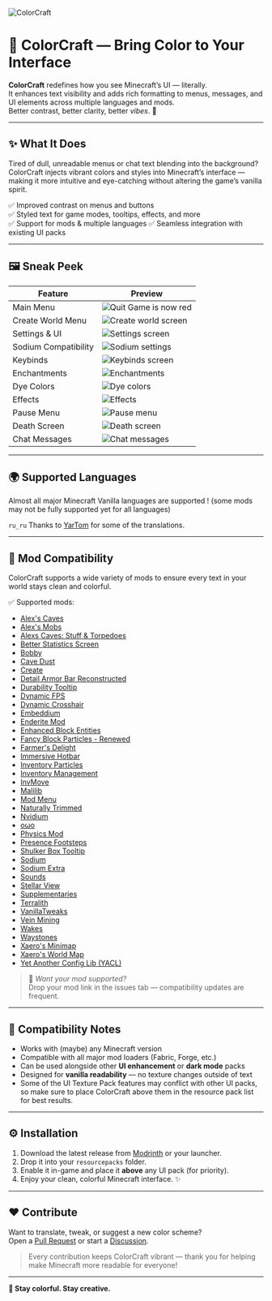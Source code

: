 ![ColorCraft](https://github.com/JustArthur/colorcraft-texturepack/blob/main/images/banner.webp?raw=true)

# 🎨 ColorCraft — Bring Color to Your Interface

**ColorCraft** redefines how you see Minecraft’s UI — literally.  
It enhances text visibility and adds rich formatting to menus, messages, and UI elements across multiple languages and mods.  
Better contrast, better clarity, better *vibes*. 🌈

---

## ✨ What It Does

Tired of dull, unreadable menus or chat text blending into the background?  
ColorCraft injects vibrant colors and styles into Minecraft’s interface — making it more intuitive and eye-catching without altering the game’s vanilla spirit.

✅ Improved contrast on menus and buttons  
✅ Styled text for game modes, tooltips, effects, and more  
✅ Support for mods & multiple languages 
✅ Seamless integration with existing UI packs

---

## 🖼️ Sneak Peek

| Feature | Preview |
|----------|----------|
| Main Menu | ![Quit Game is now red](https://github.com/JustArthur/colorcraft-texturepack/blob/main/images/main_menu.png?raw=true) |
| Create World Menu | ![Create world screen](https://github.com/JustArthur/colorcraft-texturepack/blob/main/images/new_world.png?raw=true) |
| Settings & UI | ![Settings screen](https://github.com/JustArthur/colorcraft-texturepack/blob/main/images/options.png?raw=true) |
| Sodium Compatibility | ![Sodium settings](https://github.com/JustArthur/colorcraft-texturepack/blob/main/images/sodium.png?raw=true) |
| Keybinds | ![Keybinds screen](https://github.com/JustArthur/colorcraft-texturepack/blob/main/images/keybinds.png?raw=true) |
| Enchantments | ![Enchantments](https://github.com/JustArthur/colorcraft-texturepack/blob/main/images/enchanted_book.png?raw=true) |
| Dye Colors | ![Dye colors](https://github.com/JustArthur/colorcraft-texturepack/blob/main/images/dye.png?raw=true) |
| Effects | ![Effects](https://github.com/JustArthur/colorcraft-texturepack/blob/main/images/potion_effect.png?raw=true) |
| Pause Menu | ![Pause menu](https://github.com/JustArthur/colorcraft-texturepack/blob/main/images/pause_menu.png?raw=true) |
| Death Screen | ![Death screen](https://github.com/JustArthur/colorcraft-texturepack/blob/main/images/dead_screen.png?raw=true) |
| Chat Messages | ![Chat messages](https://github.com/JustArthur/colorcraft-texturepack/blob/main/images/gamemode_chat.png?raw=true) |

---

## 🌍 Supported Languages

Almost all major Minecraft Vanilla languages are supported ! (some mods may not be fully supported yet for all languages)

`ru_ru` Thanks to [YarTom](https://modrinth.com/user/YarTom) for some of the translations.

---

## 🧩 Mod Compatibility

ColorCraft supports a wide variety of mods to ensure every text in your world stays clean and colorful.

✅ Supported mods:
- [Alex's Caves](https://modrinth.com/mod/alexs-caves)
- [Alex's Mobs](https://modrinth.com/mod/alexs-mobs)
- [Alexs Caves: Stuff & Torpedoes](https://modrinth.com/mod/alexscaves-torpedoes)
- [Better Statistics Screen](https://www.curseforge.com/minecraft/mc-mods/betterstats)
- [Bobby](https://modrinth.com/mod/bobby)
- [Cave Dust](https://modrinth.com/mod/cave-dust)
- [Create](https://modrinth.com/mod/create)
- [Detail Armor Bar Reconstructed](https://modrinth.com/mod/detail-armor-bar-reconstructed)
- [Durability Tooltip](https://modrinth.com/mod/durability-tooltip)
- [Dynamic FPS](https://modrinth.com/mod/dynamic-fps)
- [Dynamic Crosshair](https://modrinth.com/mod/dynamiccrosshair)
- [Embeddium](https://modrinth.com/mod/embeddium)
- [Enderite Mod](https://modrinth.com/mod/enderite-mod)
- [Enhanced Block Entities](https://modrinth.com/mod/ebe)
- [Fancy Block Particles - Renewed](https://modrinth.com/mod/fbp-renewed)
- [Farmer's Delight](https://modrinth.com/mod/farmers-delight)
- [Immersive Hotbar](https://modrinth.com/mod/immersive-hotbar)
- [Inventory Particles](https://modrinth.com/mod/inventory-particles)
- [Inventory Management](https://modrinth.com/mod/inventory-management)
- [InvMove](https://modrinth.com/mod/invmove)
- [Malilib](https://modrinth.com/mod/malilib)
- [Mod Menu](https://modrinth.com/mod/modmenu)
- [Naturally Trimmed](https://modrinth.com/mod/naturally-trimmed)
- [Nvidium](https://modrinth.com/mod/nvidium)
- [oωo](https://modrinth.com/mod/owo-lib)
- [Physics Mod](https://modrinth.com/mod/physicsmod)
- [Presence Footsteps](https://modrinth.com/mod/presence-footsteps)
- [Shulker Box Tooltip](https://modrinth.com/mod/shulkerboxtooltip)
- [Sodium](https://modrinth.com/mod/sodium)
- [Sodium Extra](https://modrinth.com/mod/sodium-extra)
- [Sounds](https://modrinth.com/mod/sound)
- [Stellar View](https://modrinth.com/mod/stellarview)
- [Supplementaries](https://modrinth.com/mod/supplementaries)
- [Terralith](https://modrinth.com/datapack/terralith)
- [VanillaTweaks](https://modrinth.com/mod/vanillatweaks)
- [Vein Mining](https://modrinth.com/mod/vein-mining)
- [Wakes](https://modrinth.com/mod/wakes)
- [Waystones](https://modrinth.com/mod/waystones)
- [Xaero's Minimap](https://modrinth.com/mod/xaeros-minimap)
- [Xaero's World Map](https://modrinth.com/mod/xaeros-world-map)
- [Yet Another Config Lib (YACL)](https://modrinth.com/mod/yacl)

> 🧱 *Want your mod supported?*  
Drop your mod link in the issues tab — compatibility updates are frequent.

---

## 🧠 Compatibility Notes

- Works with (maybe) any Minecraft version
- Compatible with all major mod loaders (Fabric, Forge, etc.)
- Can be used alongside other **UI enhancement** or **dark mode** packs
- Designed for **vanilla readability** — no texture changes outside of text
- Some of the UI Texture Pack features may conflict with other UI packs, so make sure to place ColorCraft above them in the resource pack list for best results.

---

## ⚙️ Installation

1. Download the latest release from [Modrinth](https://modrinth.com/resourcepack/colorcraft) or your launcher.  
2. Drop it into your `resourcepacks` folder.  
3. Enable it in-game and place it **above** any UI pack (for priority).  
4. Enjoy your clean, colorful Minecraft interface. ✨

---

## ❤️ Contribute

Want to translate, tweak, or suggest a new color scheme?  
Open a [Pull Request](https://github.com/JustArthur/ColorCraft/pulls) or start a [Discussion](https://github.com/JustArthur/ColorCraft/discussions).

> Every contribution keeps ColorCraft vibrant — thank you for helping make Minecraft more readable for everyone!

---

**🧡 Stay colorful. Stay creative.**
